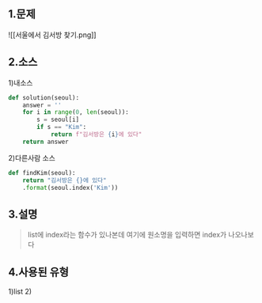 ## 1.문제
![[서울에서 김서방 찾기.png]]
## 2.소스
1)내소스
```python
def solution(seoul):
    answer = ''
    for i in range(0, len(seoul)):
        s = seoul[i]
        if s == "Kim":
            return f"김서방은 {i}에 있다"
    return answer
```

2)다른사람 소스
```python
def findKim(seoul):
    return "김서방은 {}에 있다"
    .format(seoul.index('Kim'))
```

## 3.설명
>list에 index라는 함수가 있나본데 
>여기에 원소명을 입력하면 index가 나오나보다

## 4.사용된 유형
1)list
2)